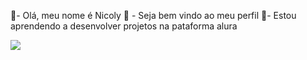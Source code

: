 👋- Olá, meu nome é Nicoly
🖤 - Seja bem vindo ao meu perfil
🫣- Estou aprendendo a desenvolver projetos na pataforma alura




![](https://media1.tenor.com/m/ZQndYO4NwBcAAAAC/gojo-satoru.gif)
